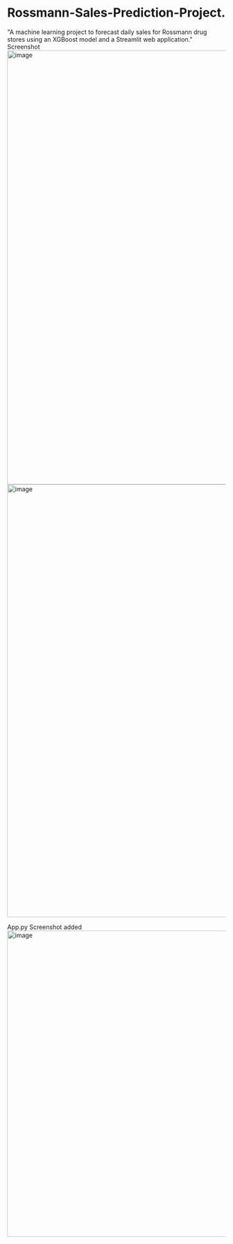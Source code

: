 # Rossmann-Sales-Prediction-Project.
"A machine learning project to forecast daily sales for Rossmann drug stores using an XGBoost model and a Streamlit web application."
Screenshot 
<img width="1736" height="1001" alt="image" src="https://github.com/user-attachments/assets/12b2723e-de0d-4818-97c3-abacb0156514" />
<img width="1482" height="998" alt="image" src="https://github.com/user-attachments/assets/5aad38bc-8e5b-4cda-b729-e8673b7557c0" />

App.py Screenshot added
<img width="1880" height="706" alt="image" src="https://github.com/user-attachments/assets/b8e7c7dc-9a15-4875-b510-0a19bab1738c" />

